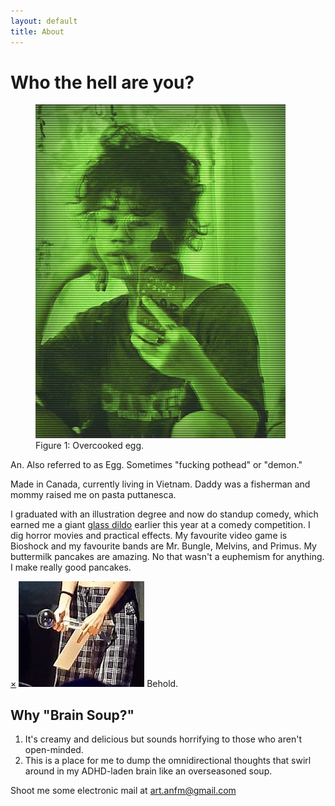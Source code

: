 ```yaml
---
layout: default
title: About
---
```


<div class="content-wrap">
  <div class="page-header-wrap">
    <h1 class="page-header">Who the hell are you?</h1>
  </div>
    <div class="content-body content-body--about">
      <figure class="bio-pic float-md-left">
          <img src="/assets/selfieportrait.png">
          <figcaption>Figure 1: Overcooked egg.</figcaption>
      </figure>  
      <p>An. Also referred to as Egg. Sometimes "fucking pothead" or "demon."</p>
      <p>Made in Canada, currently living in Vietnam. Daddy was a fisherman and mommy raised me on pasta puttanesca.</p>
      <p>I graduated with an illustration degree and now do standup comedy, which earned me a giant <a href="#gd">glass dildo</a> earlier this year at a comedy competition.
      I dig horror movies and practical effects. My favourite video game is Bioshock and my favourite bands are Mr. Bungle, Melvins, and Primus. My buttermilk pancakes are amazing. No that wasn't a euphemism for anything. I make really good pancakes.</p>
      <div id="gd" class="popup">
        <a href="#/" class="close-popup removelinkstyle">&times;</a>
        <img src="/assets/gd.jpg">
        <span>Behold.</span>
        </div>
      <h2>Why "Brain Soup?"</h2>
      <ol>
        <li> It's creamy and delicious but sounds horrifying to those who aren't open-minded.</li>
        <li>This is a place for me to dump the omnidirectional thoughts that swirl around in my ADHD-laden brain like an overseasoned soup.</li>
      </ol>
      <p>Shoot me some electronic mail at <a href="mailto:art.anfm@gmail.com" target="_blank">art.anfm@gmail.com</a></p>
    </div>
</div>